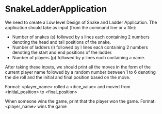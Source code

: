 # SnakeLadderApplication
We need to create a Low level Design of Snake and Ladder Application. The application should take as input (from the command line or a file):

* Number of snakes (s) followed by s lines each containing 2 numbers denoting the head and tail positions of the snake.
* Number of ladders (l) followed by l lines each containing 2 numbers denoting the start and end positions of the ladder.
* Number of players (p) followed by p lines each containing a name.

After taking these inputs, we should print all the moves in the form of the current player name followed by a random number between 1 to 6 denoting the die roll 
and the initial and final position based on the move.

Format: <player_name> rolled a <dice_value> and moved from <initial_position> to <final_position>

When someone wins the game, print that the player won the game.
Format: <player_name> wins the game
